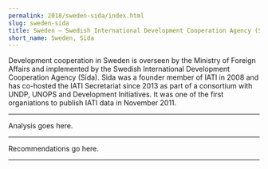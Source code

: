 ```yaml
---
permalink: 2018/sweden-sida/index.html
slug: sweden-sida
title: Sweden – Swedish International Development Cooperation Agency (Sida)
short_name: Sweden, Sida
---
```


Development cooperation in Sweden is overseen by the Ministry of Foreign Affairs and implemented by the Swedish International Development Cooperation Agency (Sida). Sida was a founder member of IATI in 2008 and has co-hosted the IATI Secretariat since 2013 as part of a consortium with UNDP, UNOPS and Development Initiatives. It was one of the first organiations to publish IATI data in November 2011.

---

Analysis goes here.

---

Recommendations go here.

---
